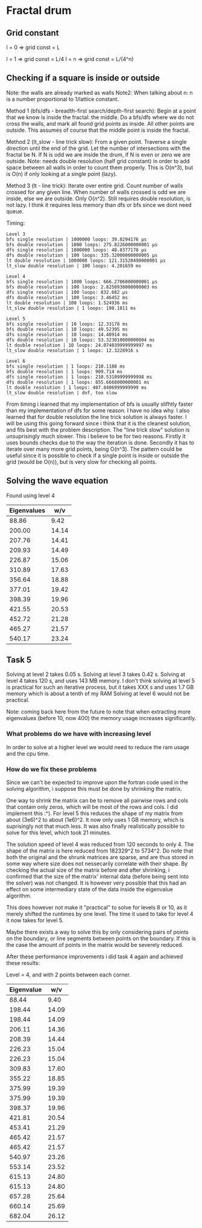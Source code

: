 # Fractal drum

## Grid constant

l = 0 => grid const = L

l = 1 => grid const = L/4
l = n => grid const = L/(4^n)

## Checking if a square is inside or outside

Note: the walls are already marked as walls
Note2: When talking about n: n is a number proportional to 1/lattice constant.

Method 1 (bfs/dfs - breadth-first search/depth-first search):
    Begin at a point that we know is inside the fractal: the middle. Do a bfs/dfs where we do not cross the walls, and mark all found grid points as inside. All other points are outside. This assumes of course that the middle point is inside the fractal.

Method 2 (lt_slow - line trick slow):
    From a given point. Traverse a single direction until the end of the grid. Let the number of intersections with the fractal be N. If N is odd we are inside the drum, if N is even or zero we are outside. Note: needs double resolution (half grid constant) in order to add space between all walls in order to count them properly. This is O(n^3), but is O(n) if only looking at a single point (lazy).

Method 3 (lt - line trick):
    Iterate over entire grid. Count number of walls crossed for any given line. When number of walls crossed is odd we are inside, else we are outside. Only O(n^2). Still requires double resolution, is not lazy. I think it requires less memory than dfs or bfs since we dont need queue.


Timing:
```
Level 3
bfs single resolution | 1000000 loops: 39.8294176 µs
bfs double resolution | 1000 loops: 275.8226000000001 µs
dfs single resolution | 1000000 loops: 48.8377178 µs
dfs double resolution | 100 loops: 335.32000000000005 µs
lt double resolution | 1000000 loops: 121.31520490000001 µs
lt_slow double resolution | 100 loops: 4.201659 ms

Level 4
bfs single resolution | 1000 loops: 666.2706000000001 µs
bfs double resolution | 100 loops: 2.8250930000000003 ms
dfs single resolution | 100 loops: 832.682 µs
dfs double resolution | 100 loops: 3.46452 ms
lt double resolution | 100 loops: 1.524936 ms
lt_slow double resolution | 1 loops: 190.1811 ms

Level 5
bfs single resolution | 10 loops: 12.33178 ms
bfs double resolution | 10 loops: 49.52395 ms
dfs single resolution | 10 loops: 14.40914 ms
dfs double resolution | 10 loops: 53.323010000000004 ms
lt double resolution | 10 loops: 24.074039999999997 ms
lt_slow double resolution | 1 loops: 12.3228916 s

Level 6
bfs single resolution | 1 loops: 210.1188 ms
bfs double resolution | 1 loops: 909.714 ms
dfs single resolution | 1 loops: 210.53109999999998 ms
dfs double resolution | 1 loops: 855.6668000000001 ms
lt double resolution | 1 loops: 407.8406999999999 ms
lt_slow double resolution | dnf, too slow
```

From timing i learned that my implementation of bfs is usually slifhtly faster than my implementation of dfs for some reason. I have no idea why. I also learned that for double resolution the line trick solution is always faster. I will be using this going forward since i think that it is the cleanest solution, and fits best with the problem description. The "line trick slow" solution is unsuprisingly much slower. This i believe to be for two reasons. Firstly it uses bounds checks due to the way the iteration is done. Secondly it has to iterate over many more grid points, being O(n^3). The pattern could be useful since it is possible to check if a single point is inside or outside the grid (would be O(n)), but is very slow for checking all points.

## Solving the wave equation

Found using level 4

| Eigenvalues | w/v   |
| ----------- | ----- |
| 88.86       | 9.42  |
| 200.00      | 14.14 |
| 207.76      | 14.41 |
| 209.93      | 14.49 |
| 226.87      | 15.06 |
| 310.89      | 17.63 | 
| 356.64      | 18.88 |
| 377.01      | 19.42 |
| 398.39      | 19.96 |
| 421.55      | 20.53 |
| 452.72      | 21.28 |
| 465.27      | 21.57 |
| 540.17      | 23.24 |


## Task 5

Solving at level 2 takes 0.05 s.
Solving at level 3 takes 0.42 s.
Solving at level 4 takes 120 s, and uses 143 MB memory.
I don't think solving at level 5 is practical for such an iterative process, but it takes XXX s and uses 1.7 GB memory which is about a tenth of my RAM
Solving at level 6 would not be practical. 

Note: coming back here from the future to note that when extracting more eigenvalues (before 10, now 400) the memory usage increases significantly. 

### What problems do we have with increasing level

In order to solve at a higher level we would need to reduce the ram usage and the cpu time. 

### How do we fix these problems

Since we can't be expected to improve upon the fortran code used in the solving algorithm, i suppose this must be done by shrinking the matrix. 

One way to shrink the matrix can be to remove all pairwise rows and cols that contain only zeros, which will be most of the rows and cols. I did implement this :^). For level 5 this reduces the shape of my matrix from about (3e6)^2 to about (1e6)^2. It now only uses 1 GB memory, which is suprisingly not that much less. It was also finally realistically possible to solve for this level, which took 21 minutes.

The solution speed of level 4 was reduced from 120 seconds to only 4. The shape of the matrix is here reduced from 182329^2 to 5734^2. Do note that both the original and the shrunk matrices are sparse, and are thus stored in some way where size does not nessecarily correlate with their shape. By checking the actual size of the matrix before and after shrinking, i confirmed that the size of the matrix' internal data (before being sent into the solver) was not changed. It is however very possible that this had an effect on some intermediary state of the data inside the eigenvalue algorithm.

This does however not make it "practical" to solve for levels 8 or 10, as it merely shifted the runtimes by one level. The time it used to take for level 4 it now takes for level 5.

Maybe there exists a way to solve this by only considering pairs of points on the boundary, or line segments between points on the boundary. If this is the case the amount of points in the matrix would be severely reduced.

After these performance improvements i did task 4 again and achieved these results:

Level = 4, and with 2 points between each corner.

| Eigenvalue | w/v |
| --- | --- |
| 88.44 | 9.40 |
| 198.44 | 14.09 |
| 198.44 | 14.09 |
| 206.11 | 14.36 |
| 208.39 | 14.44 |
| 226.23 | 15.04 |
| 226.23 | 15.04 |
| 309.83 | 17.60 |
| 355.22 | 18.85 |
| 375.99 | 19.39 |
| 375.99 | 19.39 |
| 398.37 | 19.96 |
| 421.81 | 20.54 |
| 453.41 | 21.29 |
| 465.42 | 21.57 |
| 465.42 | 21.57 |
| 540.97 | 23.26 |
| 553.14 | 23.52 |
| 615.13 | 24.80 |
| 615.13 | 24.80 |
| 657.28 | 25.64 |
| 660.14 | 25.69 |
| 682.04 | 26.12 |

